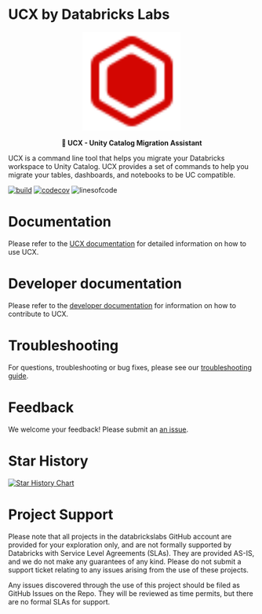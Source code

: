 # UCX by Databricks Labs

<p align="center">
    <a href="https://github.com/databrickslabs/ucx">
        <img src="./docs/static/logo.svg" class="align-center" width="200" height="200" alt="logo" />
    </a>
</p>

<p align="center">
    <b>🚀 UCX - Unity Catalog Migration Assistant</b>
</p>

UCX is a command line tool that helps you migrate your Databricks workspace to Unity Catalog. UCX provides a set of commands to help you migrate your tables, dashboards, and notebooks to be UC compatible.


[![build](https://github.com/databrickslabs/ucx/actions/workflows/push.yml/badge.svg)](https://github.com/databrickslabs/ucx/actions/workflows/push.yml) [![codecov](https://codecov.io/github/databrickslabs/ucx/graph/badge.svg?token=p0WKAfW5HQ)](https://codecov.io/github/databrickslabs/ucx)  ![linesofcode](https://aschey.tech/tokei/github/databrickslabs/ucx?category=code)

# Documentation

Please refer to the [UCX documentation](https://databrickslabs.github.io/ucx/) for detailed information on how to use UCX.


# Developer documentation

Please refer to the [developer documentation](https://databrickslabs.github.io/ucx/docs/dev/) for information on how to contribute to UCX.

# Troubleshooting

For questions, troubleshooting or bug fixes, please see our [troubleshooting guide](https://databrickslabs.github.io/ucx/docs/reference/troubleshooting/). 

# Feedback

We welcome your feedback! Please submit an [an issue](https://github.com/databrickslabs/ucx/issues).


# Star History

[![Star History Chart](https://api.star-history.com/svg?repos=databrickslabs/ucx&type=Date)](https://star-history.com/#databrickslabs/ucx)


# Project Support
Please note that all projects in the databrickslabs GitHub account are provided for your exploration only, and are not formally supported by Databricks with Service Level Agreements (SLAs).  They are provided AS-IS, and we do not make any guarantees of any kind.  Please do not submit a support ticket relating to any issues arising from the use of these projects.

Any issues discovered through the use of this project should be filed as GitHub Issues on the Repo.  They will be reviewed as time permits, but there are no formal SLAs for support.
